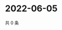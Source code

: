 # 2022-06-05

共 0 条

<!-- BEGIN WEIBO -->
<!-- 最后更新时间 Sun Jun 05 2022 21:19:30 GMT+0800 (China Standard Time) -->

<!-- END WEIBO -->
